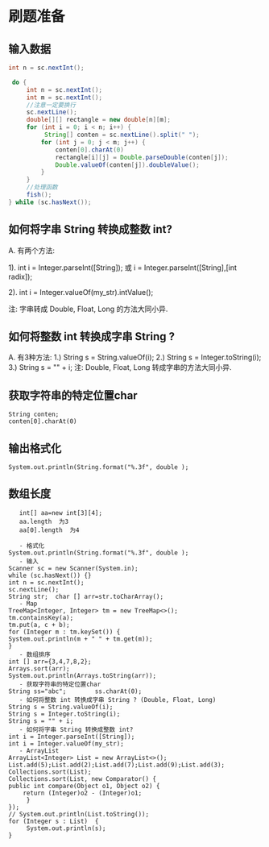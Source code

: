 # 刷题准备


## 输入数据

```java
int n = sc.nextInt();

 do {
     int n = sc.nextInt();
     int m = sc.nextInt();
     //注意一定要换行
     sc.nextLine();
     double[][] rectangle = new double[n][m];
     for (int i = 0; i < n; i++) {
          String[] conten = sc.nextLine().split(" ");
         for (int j = 0; j < m; j++) {
             conten[0].charAt(0)
             rectangle[i][j] = Double.parseDouble(conten[j]);
             Double.valueOf(conten[j]).doubleValue();
         }
     }
     //处理函数
     fish();
} while (sc.hasNext());
```

##  如何将字串 String 转换成整数 int?


A. 有两个方法:

1). int i = Integer.parseInt([String]); 或
i = Integer.parseInt([String],[int radix]);

2). int i = Integer.valueOf(my_str).intValue();

注: 字串转成 Double, Float, Long 的方法大同小异.


##  如何将整数 int 转换成字串 String ?


A. 有3种方法:
1.) String s = String.valueOf(i);
2.) String s = Integer.toString(i);
3.) String s = "" + i;
注: Double, Float, Long 转成字串的方法大同小异.


##  获取字符串的特定位置char

```
String conten;
conten[0].charAt(0)
```

## 输出格式化

```
System.out.println(String.format("%.3f", double );
```

## 数组长度

```
   int[] aa=new int[3][4];
   aa.length  为3
   aa[0].length  为4
```


```
   - 格式化
System.out.println(String.format("%.3f", double );
   - 输入
Scanner sc = new Scanner(System.in);
while (sc.hasNext()) {}
int n = sc.nextInt();
sc.nextLine();
String str;  char [] arr=str.toCharArray();
   - Map
TreeMap<Integer, Integer> tm = new TreeMap<>();
tm.containsKey(a);
tm.put(a, c + b);
for (Integer m : tm.keySet()) {
System.out.println(m + " " + tm.get(m));
}
   - 数组排序
int [] arr={3,4,7,8,2};
Arrays.sort(arr);
System.out.println(Arrays.toString(arr));
   - 获取字符串的特定位置char
String ss="abc";        ss.charAt(0);
   - 如何将整数 int 转换成字串 String ? (Double, Float, Long)
String s = String.valueOf(i);
String s = Integer.toString(i);
String s = "" + i;
   - 如何将字串 String 转换成整数 int?
int i = Integer.parseInt([String]); 
int i = Integer.valueOf(my_str);
   - ArrayList
ArrayList<Integer> List = new ArrayList<>();
List.add(5);List.add(2);List.add(7);List.add(9);List.add(3);
Collections.sort(List);
Collections.sort(List, new Comparator() {
public int compare(Object o1, Object o2) {
    return (Integer)o2 - (Integer)o1;
     }
});
// System.out.println(List.toString());
for (Integer s : List)  {
     System.out.println(s);
}
```